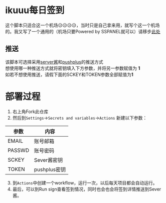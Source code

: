 # ikuuu每日签到

这个脚本只适合这一个机场😥😥😥😥，当时只是自己拿来用，就写个这一个机场的。我又写了一个通用的（机场只要Powered by SSPANEL就可以）请移步<a href = 'https://github.com/bighammer-link/jichang_checkin'>此处</a>
## 推送
  该脚本可选择采用<a href='https://sct.ftqq.com/r/5126'>server酱</a>和<a href = 'https://www.pushplus.plus/'>pushplus</a>的推送方式
  <br/>想使用哪一种推送方式就将密钥填入下方参数，并将另一参数赋值为 <b>1</b>
  <br/>如若不想使用推送，请假下面的SCKEY和TOKEN参数全部赋值为<b>1</b>
  

# 部署过程
 
1. 右上角Fork此仓库
2. 然后到`Settings`→`Secrets and variables`→`Actions` 新建以下参数：

| 参数   |  内容  | 
| ------------ |  ------------ |
| EMAIL  |  账号邮箱  |
| PASSWD |  账号密码  |
| SCKEY  |  Sever酱密钥  |
| TOKEN  |  pushplus密钥  |

3. 到`Actions`中创建一个workflow，运行一次，以后每天项目都会自动运行。
4. 最后，可以到Run sign查看签到情况，同时也会也会将签到详情推送到Sever酱。

